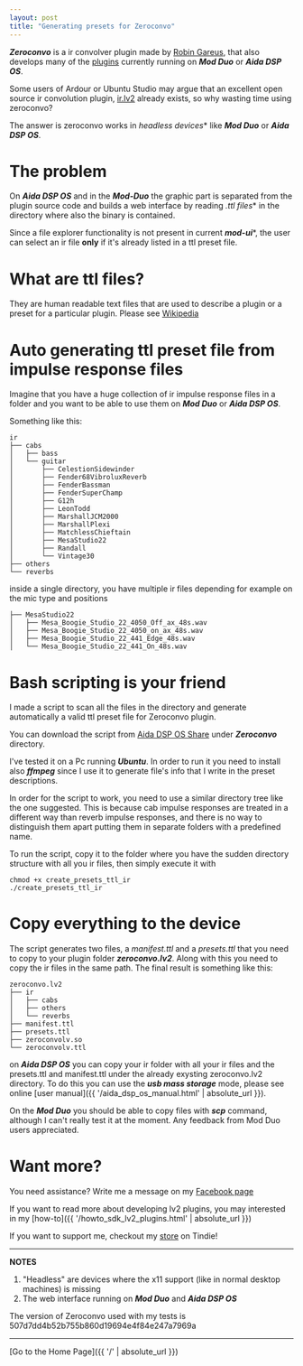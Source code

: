 ```yaml
---
layout: post
title: "Generating presets for Zeroconvo"
---
```


_**Zeroconvo**_ is a ir convolver plugin made by [Robin Gareus](https://gareus.org/), that also develops
many of the [plugins](http://x42-plugins.com/x42/) currently running on _**Mod Duo**_ or _**Aida DSP OS**_.

Some users of Ardour or Ubuntu Studio may argue that an excellent open source ir convolution
plugin, [ir.lv2](https://github.com/Anchakor/ir.lv2) already exists, so why wasting time using zeroconvo?

The answer is zeroconvo works in _headless devices_* like _**Mod Duo**_ or _**Aida DSP OS**_.

# The problem

On _**Aida DSP OS**_ and in the _**Mod-Duo**_ the graphic part is separated from the plugin source code
and builds a web interface by reading _.ttl files_* in the directory where also the binary is contained.

Since a file explorer functionality is not present in current _**mod-ui**_*, the user can select an ir file **only** if it's already
listed in a ttl preset file.

# What are ttl files?

They are human readable text files that are used to describe a plugin or a preset for a particular plugin. Please see [Wikipedia](https://en.wikipedia.org/wiki/Turtle_(syntax))

# Auto generating ttl preset file from impulse response files

Imagine that you have a huge collection of ir impulse response files in a folder and you
want to be able to use them on _**Mod Duo**_ or _**Aida DSP OS**_.

Something like this:

```
ir
├── cabs
│   ├── bass
│   └── guitar
│       ├── CelestionSidewinder
│       ├── Fender68VibroluxReverb
│       ├── FenderBassman
│       ├── FenderSuperChamp
│       ├── G12h
│       ├── LeonTodd
│       ├── MarshallJCM2000
│       ├── MarshallPlexi
│       ├── MatchlessChieftain
│       ├── MesaStudio22
│       ├── Randall
│       └── Vintage30
├── others
└── reverbs
```

inside a single directory, you have multiple ir files depending for example
on the mic type and positions

```
├── MesaStudio22
│   ├── Mesa_Boogie_Studio_22_4050_Off_ax_48s.wav
│   ├── Mesa_Boogie_Studio_22_4050_on_ax_48s.wav
│   ├── Mesa_Boogie_Studio_22_441_Edge_48s.wav
│   └── Mesa_Boogie_Studio_22_441_On_48s.wav
```

# Bash scripting is your friend

I made a script to scan all the files in the directory and generate automatically a valid ttl preset file for Zeroconvo plugin.

You can download the script from [Aida DSP OS Share](https://drive.google.com/drive/folders/1hVDwNKM-71I9deZ_zFdNpo2buZoSFEat?usp=sharing) under _**Zeroconvo**_ directory.

I've tested it on a Pc running _**Ubuntu**_. In order to run it you need to install also _**ffmpeg**_ since I use
it to generate file's info that I write in the preset descriptions.

In order for the script to work, you need to use a similar directory tree like the one suggested. This is because
cab impulse responses are treated in a different way than reverb impulse responses, and there is no way to distinguish them
apart putting them in separate folders with a predefined name.

To run the script, copy it to the folder where you have the sudden directory structure with all you ir files, then
simply execute it with

```
chmod +x create_presets_ttl_ir
./create_presets_ttl_ir
```

# Copy everything to the device

The script generates two files, a _manifest.ttl_ and a _presets.ttl_
that you need to copy to your plugin folder _**zeroconvo.lv2**_. Along with this
you need to copy the ir files in the same path. The final result is something like this:

```
zeroconvo.lv2
├── ir
│   ├── cabs
│   ├── others
│   └── reverbs
├── manifest.ttl
├── presets.ttl
├── zeroconvolv.so
└── zeroconvolv.ttl
```

on _**Aida DSP OS**_ you can copy your ir folder with all your ir files and the presets.ttl and manifest.ttl
under the already exysting zeroconvo.lv2 directory. To do this you can use the _**usb mass storage**_ mode,
please see online [user manual]({{ '/aida_dsp_os_manual.html' | absolute_url }}).

On the _**Mod Duo**_ you should be able to copy files with _**scp**_ command, although I can't really test it
at the moment. Any feedback from Mod Duo users appreciated.

# Want more?

You need assistance? Write me a message on my [Facebook page](https://www.facebook.com/official.AidaDSP)

If you want to read more about developing lv2 plugins, you may interested in my [how-to]({{ '/howto_sdk_lv2_plugins.html' | absolute_url }})

If you want to support me, checkout my [store](https://www.tindie.com/products/Maxdsp/aida-dsp-os) on Tindie!

---
**NOTES**

1. "Headless" are devices where the x11 support (like in normal desktop machines) is missing
2. The web interface running on _**Mod Duo**_ and _**Aida DSP OS**_

The version of Zeroconvo used with my tests is 507d7dd4b52b755b860d19694e4f84e247a7969a

---

[Go to the Home Page]({{ '/' | absolute_url }})
